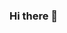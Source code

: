 ### Hi there 👋

<!--
**Pietyta/pietyta** is a ✨ _special_ ✨ repository because its `README.md` (this file) appears on your GitHub profile.
 

I'm Takoua and Full stack softawre engine
Hi! My name is Takoua . I'm very passionate and dedicated to my work.
Graduated from Polytechnic school of Monastir in 2019 as Software engineer . I am passionate about AI and try always to discover new technologies trends . I am fast learner , autonomous, very motivated , with team spirit , a passion for design and capacity to face challenges
